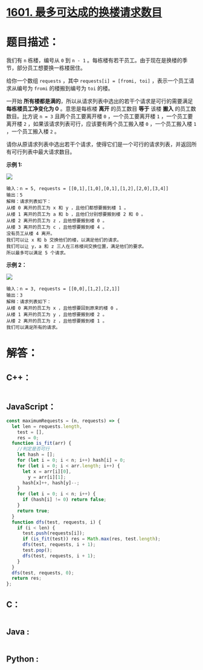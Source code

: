 # [1601. 最多可达成的换楼请求数目](https://leetcode-cn.com/problems/maximum-number-of-achievable-transfer-requests/)

# 题目描述：

我们有 `n` 栋楼，编号从 `0` 到 `n - 1` 。每栋楼有若干员工。由于现在是换楼的季节，部分员工想要换一栋楼居住。

给你一个数组 `requests` ，其中 `requests[i] = [fromi, toi]` ，表示一个员工请求从编号为 `fromi` 的楼搬到编号为 `toi` 的楼。

一开始 **所有楼都是满的**，所以从请求列表中选出的若干个请求是可行的需要满足 **每栋楼员工净变化为 0** 。意思是每栋楼 **离开** 的员工数目 **等于** 该楼 **搬入** 的员工数数目。比方说 `n = 3` 且两个员工要离开楼 `0` ，一个员工要离开楼 `1` ，一个员工要离开楼 `2` ，如果该请求列表可行，应该要有两个员工搬入楼 `0` ，一个员工搬入楼 `1` ，一个员工搬入楼 `2` 。

请你从原请求列表中选出若干个请求，使得它们是一个可行的请求列表，并返回所有可行列表中最大请求数目。



**示例 1:**

![](https://assets.leetcode-cn.com/aliyun-lc-upload/uploads/2020/09/26/move1.jpg)

```
输入：n = 5, requests = [[0,1],[1,0],[0,1],[1,2],[2,0],[3,4]]
输出：5
解释：请求列表如下：
从楼 0 离开的员工为 x 和 y ，且他们都想要搬到楼 1 。
从楼 1 离开的员工为 a 和 b ，且他们分别想要搬到楼 2 和 0 。
从楼 2 离开的员工为 z ，且他想要搬到楼 0 。
从楼 3 离开的员工为 c ，且他想要搬到楼 4 。
没有员工从楼 4 离开。
我们可以让 x 和 b 交换他们的楼，以满足他们的请求。
我们可以让 y，a 和 z 三人在三栋楼间交换位置，满足他们的要求。
所以最多可以满足 5 个请求。
```

**示例 2：**

![](https://assets.leetcode-cn.com/aliyun-lc-upload/uploads/2020/09/26/move2.jpg)

```
输入：n = 3, requests = [[0,0],[1,2],[2,1]]
输出：3
解释：请求列表如下：
从楼 0 离开的员工为 x ，且他想要回到原来的楼 0 。
从楼 1 离开的员工为 y ，且他想要搬到楼 2 。
从楼 2 离开的员工为 z ，且他想要搬到楼 1 。
我们可以满足所有的请求。
```




# 解答：

## C++：

```cpp

```

## JavaScript：

```javascript
const maximumRequests = (n, requests) => {
  let len = requests.length,
    test = [],
    res = 0;
  function is_fit(arr) {
    //判定是否可行
    let hash = [];
    for (let i = 0; i < n; i++) hash[i] = 0;
    for (let i = 0; i < arr.length; i++) {
      let x = arr[i][0],
        y = arr[i][1];
      hash[x]++, hash[y]--;
    }
    for (let i = 0; i < n; i++) {
      if (hash[i] != 0) return false;
    }
    return true;
  }
  function dfs(test, requests, i) {
    if (i < len) {
      test.push(requests[i]);
      if (is_fit(test)) res = Math.max(res, test.length);
      dfs(test, requests, i + 1);
      test.pop();
      dfs(test, requests, i + 1);
    }
  }
  dfs(test, requests, 0);
  return res;
};
```

## C：

```c

```

## Java :
```java

```

## Python :

```python

```

